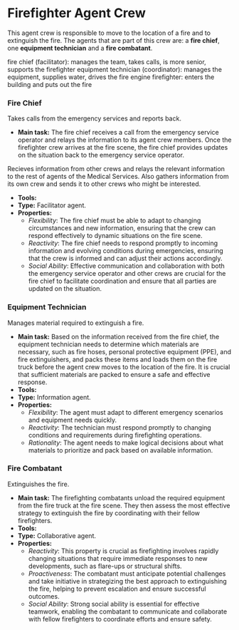 # Firefighter Agent Crew

This agent crew is responsible to move to the location of a fire and to extinguish the fire. The agents that are part of this crew are: a **fire chief**, one **equipment technician** and a **fire combatant**.

fire chief (facilitator): manages the team, takes calls, is more senior, supports the firefighter
equipment technician (coordinator): manages the equipment, supplies water, drives the fire engine
firefighter: enters the building and puts out the fire

### Fire Chief

Takes calls from the emergency services and reports back.

- **Main task:** The fire chief receives a call from the emergency service operator and relays the information to its agent crew members. Once the firefighter crew arrives at the fire scene, the fire chief provides updates on the situation back to the emergency service operator.

Recieves information from other crews and relays the relevant information to the rest of agents of the Medical Services. Also gathers information from its own crew and sends it to other crews who might be interested.

- **Tools:**
- **Type:** Facilitator agent.
- **Properties:**
  - _Flexibility_: The fire chief must be able to adapt to changing circumstances and new information, ensuring that the crew can respond effectively to dynamic situations on the fire scene.
  - _Reactivity_: The fire chief needs to respond promptly to incoming information and evolving conditions during emergencies, ensuring that the crew is informed and can adjust their actions accordingly.
  - _Social Ability_: Effective communication and collaboration with both the emergency service operator and other crews are crucial for the fire chief to facilitate coordination and ensure that all parties are updated on the situation.

### Equipment Technician

Manages material required to extinguish a fire.

- **Main task:**
  Based on the information received from the fire chief, the equipment technician needs to determine which materials are necessary, such as fire hoses, personal protective equipment (PPE), and fire extinguishers, and packs these items and loads them on the fire truck before the agent crew moves to the location of the fire. It is crucial that sufficient materials are packed to ensure a safe and effective response.
- **Tools:**
- **Type:** Information agent.
- **Properties:**
  - _Flexibility_: The agent must adapt to different emergency scenarios and equipment needs quickly.
  - _Reactivity_: The technician must respond promptly to changing conditions and requirements during firefighting operations.
  - _Rationality_: The agent needs to make logical decisions about what materials to prioritize and pack based on available information.

### Fire Combatant

Extinguishes the fire.

- **Main task:** The firefighting combatants unload the required equipment from the fire truck at the fire scene. They then assess the most effective strategy to extinguish the fire by coordinating with their fellow firefighters.
- **Tools:**
- **Type:** Collaborative agent.
- **Properties:**
  - _Reactivity_: This property is crucial as firefighting involves rapidly changing situations that require immediate responses to new developments, such as flare-ups or structural shifts.
  - _Proactiveness_: The combatant must anticipate potential challenges and take initiative in strategizing the best approach to extinguishing the fire, helping to prevent escalation and ensure successful outcomes.
  - _Social Ability_: Strong social ability is essential for effective teamwork, enabling the combatant to communicate and collaborate with fellow firefighters to coordinate efforts and ensure safety.
